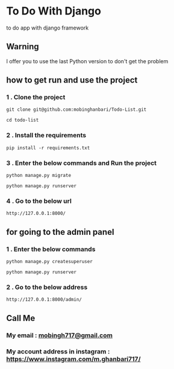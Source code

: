 # To Do With Django

to do app with django framework

## Warning

I offer you to use the last Python version to don't get the problem

## how to get run and use the project

### 1 . Clone the project 

```
git clone git@github.com:mobinghanbari/Todo-List.git

```

```
cd todo-list
```

### 2 . Install the requirements 

```
pip install -r requirements.txt
```


### 3 . Enter the below commands and Run the project

```
python manage.py migrate

```
```
python manage.py runserver

```

### 4 . Go to the below url

```
http://127.0.0.1:8000/
```

## for going to the admin panel

### 1 . Enter the below commands

```
python manage.py createsuperuser

```
```
python manage.py runserver

```

### 2 . Go to the below address

```
http://127.0.0.1:8000/admin/
```

## Call Me

### My email : mobingh717@gmail.com


### My account address in instagram : https://www.instagram.com/m.ghanbari717/

